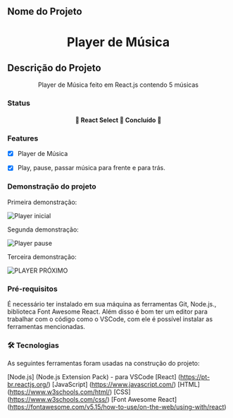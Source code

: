 ## Nome do Projeto

<h1 align="center">Player de Música</h1>


## Descrição do Projeto

<p align="center">Player de Música feito em React.js contendo 5 músicas</p>

### Status

<h4 align="center"> 
	🚧  React Select 🚀 Concluído 🚧
</h4>

### Features

- [X] Player de Música
- [X] Play, pause, passar música para frente e para trás. 


### Demonstração do projeto
<p> Primeira demonstração:</p>

![Player inicial](https://user-images.githubusercontent.com/97310352/149779360-15245d44-4db7-4e24-bfbf-4d934fab62d3.JPG)

<p> Segunda demonstração:</p>


![Player pause](https://user-images.githubusercontent.com/97310352/149779407-5dc4c7be-94cb-4671-ac5b-11cda5c76f8d.JPG)

<p> Terceira demonstração:</p>

![PLAYER PRÓXIMO](https://user-images.githubusercontent.com/97310352/149779462-03c4b142-5a7e-4f08-92a9-e94ee61149a7.JPG)



### Pré-requisitos

É necessário ter instalado em sua máquina as ferramentas Git, Node.js., biblioteca Font Awesome React. 
Além disso é bom ter um editor para trabalhar com o código como o VSCode, com ele é possível instalar as ferramentas mencionadas.

### 🛠 Tecnologias
As seguintes ferramentas foram usadas na construção do projeto:

[Node.js] (Node.js Extension Pack) - para VSCode
[React] (https://pt-br.reactjs.org/)
[JavaScript] (https://www.javascript.com/)
[HTML] (https://www.w3schools.com/html/)
[CSS] (https://www.w3schools.com/css/)
[Font Awesome React] (https://fontawesome.com/v5.15/how-to-use/on-the-web/using-with/react)


